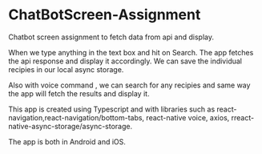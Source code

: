 # ChatBotScreen-Assignment
Chatbot screen assignment to fetch data from api and display.

When we type anything in the text box and hit on Search. The app fetches the api response and display it accordingly. We can save the individual recipies in our local async storage.

Also with voice command , we can search for any recipies and same way the app will fetch the results and display it.

This app is created using Typescript and with libraries such as react-navigation,react-navigation/bottom-tabs, react-native voice, axios, rreact-native-async-storage/async-storage.

The app is both in Android and iOS.
